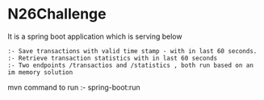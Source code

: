 # N26Challenge

It is a spring boot application which is serving below

	:- Save transactions with valid time stamp - with in last 60 seconds.
	:- Retrieve transaction statistics with in last 60 seconds 
	:- Two endpoints /transactios and /statistics , both run based on an im memory solution
	
mvn command to run :-   spring-boot:run
